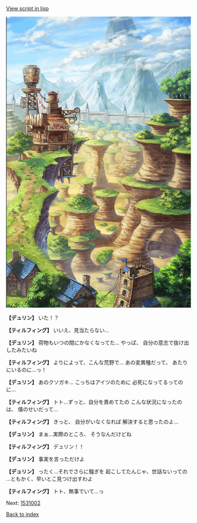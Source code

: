 [View script in lisp](../scripts/1530902.txt)

![005_Wilderness.png](../images/backgrounds/005_Wilderness.png)

**【デュリン】**
いた！？

**【ティルフィング】**
いいえ、見当たらない…

**【デュリン】**
荷物もいつの間にかなくなってた…
やっぱ、
自分の意志で抜け出したみたいね

**【ティルフィング】**
よりによって、こんな荒野で…
あの変異種だって、
あたりにいるのに…っ！

**【デュリン】**
あのクソガキ…
こっちはアイツのために
必死になってるってのに…

**【ティルフィング】**
トト…ずっと、自分を責めてたの
こんな状況になったのは、
僕のせいだって…

**【ティルフィング】**
きっと、
自分がいなくなれば
解決すると思ったのよ…

**【デュリン】**
まぁ…実際のところ、
そうなんだけどね

**【ティルフィング】**
デュリン！！

**【デュリン】**
事実を言っただけよ

**【デュリン】**
ったく…それでさらに騒ぎを
起こしてたんじゃ、世話ないっての
…ともかく、早いとこ見つけ出すわよ

**【ティルフィング】**
トト、無事でいて…っ

Next: [1531002](1531002.md)

[Back to index](index.md)
